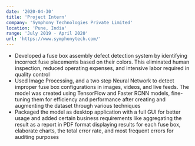 ```yaml
---
date: '2020-04-30'
title: 'Project Intern'
company: 'Symphony Technologies Private Limited'
location: 'Pune, India'
range: 'July 2019 - April 2020'
url: 'https://www.symphonytech.com/'
---
```


- Developed a fuse box assembly defect detection system by identifying incorrect fuse placements based on their colors.
This eliminated human inspection, reduced operating expenses, and intensive labor required in quality control
- Used Image Processing, and a two step Neural Network to detect improper fuse box configurations in images, videos, and
live feeds. The model was created using TensorFlow and Faster RCNN models, fine-tuning them for efficiency and
performance after creating and augmenting the dataset through various techniques
- Packaged the model as desktop application with a full GUI for better usage and added certain business requirements
like aggregating the result as a report in PDF format displaying results for each fuse box, elaborate charts, the total error
rate, and most frequent errors for auditing purposes
